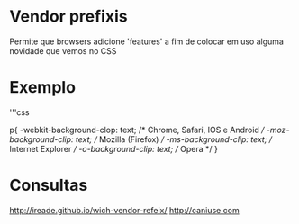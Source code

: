 # Vendor prefixis

Permite que browsers adicione 'features' a fim de colocar em uso alguma novidade que vemos no CSS

# Exemplo 

'''css

p{
    -webkit-background-clop: text; /* Chrome, Safari, IOS e Android */
    -moz-background-clip: text;    /* Mozilla (Firefox) */
    -ms-background-clip: text;     /* Internet Explorer */
    -o-background-clip: text;      /* Opera */
}

# Consultas

http://ireade.github.io/wich-vendor-refeix/
http://caniuse.com